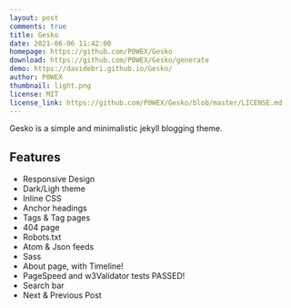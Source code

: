 ```yaml
---
layout: post
comments: true
title: Gesko
date: 2021-06-06 11:42:00
homepage: https://github.com/P0WEX/Gesko
download: https://github.com/P0WEX/Gesko/generate
demo: https://davidebri.github.io/Gesko/
author: P0WEX
thumbnail: light.png
license: MIT
license_link: https://github.com/P0WEX/Gesko/blob/master/LICENSE.md
---
```


Gesko is a simple and minimalistic jekyll blogging theme.

## Features

* Responsive Design
* Dark/Ligh theme
* Inline CSS
* Anchor headings
* Tags & Tag pages
* 404 page
* Robots.txt
* Atom & Json feeds
* Sass
* About page, with Timeline!
* PageSpeed and w3Validator tests PASSED!
* Search bar
* Next & Previous Post
